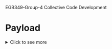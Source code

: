 EGB349-Group-4
Collective Code Development

# Payload
<details>
  <summary>Click to see more</summary>
  
## Libraries
The utilised libraries include:
- gpiozero
- rospy
- time

## pigpio daemon startup
Upon launch of the servo_motor.py script the pigpio library will not run without the daemon being active. This can be completed through running 'sudo pigpiod'

To have the daemon run upon activation of the raspberry pi the daemon file is moved into the system files.
```
'pigpiod'            ->    /usr/local/bin/pigpiod
```
```
'pigpiod.service'    ->    /etc/systemd/system
```
To enable the the new system files the following sudo updates are made:
```
sudo systemctd dameon-reload
```
```
sudo systemctd enable pigpiod.service
```
```
sudo systemctd start pigpiod.service
```
## Payload Activation and ROS Subscriber Setup
The following code conducts the setup of two subscribers named
  - callback_a
  - callback_b

These subscribers can be used 2 control 2 individual actuators which rotate 180 degrees upon a bool message of 'True' being published through msg_in

```python
#!/usr/bin/env python3
# http://docs.ros.org/melodic/api/std_msgs/html/msg/Bool.html

	#rostopic pub /actuator_control/actuator_a std_msgs/Bool '{data: True}'

#import required libraries for actuator control and ROS
import rospy
from std_msgs.msg import Bool
from gpiozero import AngularServo
from gpiozero import Device
from gpiozero.pins.pigpio import PiGPIOFactory
Device.pin_factory = PiGPIOFactory('127.0.0.1', '8888') #sets pin and port identities for servo control

from time import sleep

factory = PiGPIOFactory()
sub_a = None
servo_a = AngularServo(12, min_angle=-90, max_angle=90,pin_factory=factory)
servo_b = AngularServo(13, min_angle=-90, max_angle=90,pin_factory=factory)

def callback_a(msg_in): #Callback_a subscriber actuator control code (smoke)
	if msg_in.data:
		rospy.loginfo("Rotating Servo A 90")
		servo_a.angle=-90 #rotates servo
		sleep(1)
		servo_a.angle=90
		sleep(1)
	else:
		rospy.loginfo("Center Point")
		servo_a.angle=0
		sleep(1)

sub_b = None

def callback_b(msg_in): #Callback_b subscriber actuator control code (fire)
	if msg_in.data:
		rospy.loginfo("Rotating Servo B 90")
		servo_b.angle=-90
		sleep(1)
		servo_b.angle=90
		sleep(1)
	else:
		rospy.loginfo("Center Point")
		servo_b.angle=0
		sleep(1)

def shutdown():
	# Clean up our ROS subscriber if they were set, avoids error messages in logs
	if sub_a is not None:
		sub_a.unregister()
	if sub_b is not None:
		sub_b.unregister()

if __name__ == '__main__':
	# Setup the ROS backend for this node
	rospy.init_node('actuator_controller', anonymous=True)

	# Sets up the publisher for both actuators
	sub_a = rospy.Subscriber('/actuator_control/actuator_a', Bool, callback_a)
	sub_b = rospy.Subscriber('/actuator_control/actuator_b', Bool, callback_b)

	# Make sure we clean up all our code before exiting
	rospy.on_shutdown(shutdown)

	# Loop forever
	rospy.spin()

```

The published bool message to actuate servo a is:
```
rostopic pub /actuator_control/actuator_a std_msgs/Bool '{data: True}'
```
or for actuator b:
```
rostopic pub /actuator_control/actuator_b std_msgs/Bool '{data: True}'
```
</details>
